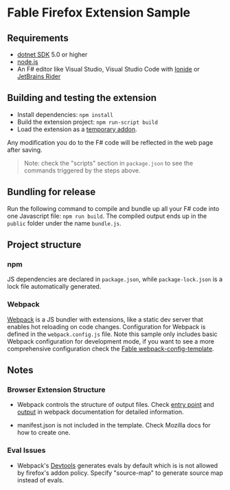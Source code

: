 # Fable Firefox Extension Sample


## Requirements

* [dotnet SDK](https://www.microsoft.com/net/download/core) 5.0 or higher
* [node.js](https://nodejs.org)
* An F# editor like Visual Studio, Visual Studio Code with [Ionide](http://ionide.io/) or [JetBrains Rider](https://www.jetbrains.com/rider/)

## Building and testing the extension

* Install dependencies: `npm install`
* Build the extension project: `npm run-script build`
* Load the extension as a [temporary addon](https://extensionworkshop.com/documentation/develop/temporary-installation-in-firefox/).

Any modification you do to the F# code will be reflected in the web page after saving.

> Note: check the "scripts" section in `package.json` to see the commands triggered by the steps above.

## Bundling for release

Run the following command to compile and bundle up all your F# code into one Javascript file: `npm run build`. The compiled output ends up in the `public` folder under the name `bundle.js`.

## Project structure

### npm

JS dependencies are declared in `package.json`, while `package-lock.json` is a lock file automatically generated.

### Webpack

[Webpack](https://webpack.js.org) is a JS bundler with extensions, like a static dev server that enables hot reloading on code changes. Configuration for Webpack is defined in the `webpack.config.js` file. Note this sample only includes basic Webpack configuration for development mode, if you want to see a more comprehensive configuration check the [Fable webpack-config-template](https://github.com/fable-compiler/webpack-config-template/blob/master/webpack.config.js).

## Notes

### Browser Extension Structure

* Webpack controls the structure of output files. Check [entry point](https://webpack.js.org/concepts/entry-points/) and [output](https://webpack.js.org/concepts/output/) in webpack documentation for detailed information.

* manifest.json is not included in the template. Check Mozilla docs for how to create one.

### Eval Issues

* Webpack's [Devtools](https://webpack.js.org/configuration/devtool/) generates evals by default which is is not allowed by firefox's addon policy. Specify "source-map" to generate source map instead of evals.